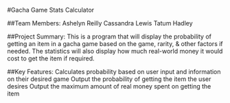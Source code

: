 #Gacha Game Stats Calculator

##Team Members:
Ashelyn Reilly
Cassandra Lewis
Tatum Hadley

##Project Summary:
This is a program that will display the probability of getting an item in a gacha game based on the game, rarity, & other factors if needed. The statistics will also display how much real-world money it would cost to get the item if required. 

##Key Features:
Calculates probability based on user input and information on their desired game
Output the probability of getting the item the user desires
Output the maximum amount of real money spent on getting the item
